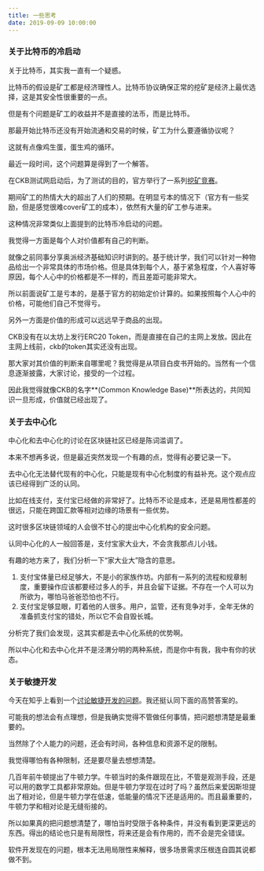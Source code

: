 ```yaml
---
title: 一些思考
date: 2019-09-09 10:00:00
---
```


### 关于比特币的冷启动

关于比特币，其实我一直有一个疑惑。

比特币的假设是矿工都是经济理性人。比特币协议确保正常的挖矿是经济上最优选择，这是其安全性很重要的一点。

但是有个问题是矿工的收益并不是直接的法币，而是比特币。

那最开始比特币还没有开始流通和交易的时候，矿工为什么要遵循协议呢？

这就有点像鸡生蛋，蛋生鸡的循环。

最近一段时间，这个问题算是得到了一个解答。

在CKB测试网启动后，为了测试的目的，官方举行了一系列[挖矿竞赛](https://mineyourownbusiness.nervos.org/)。

期间矿工的热情大大的超出了人们的预期。在明显亏本的情况下（官方有一些奖励，但是感觉很难cover矿工的成本），依然有大量的矿工参与进来。

这种情况非常类似上面提到的比特币冷启动的问题。

我觉得一方面是每个人对价值都有自己的判断。

就像之前同事分享奥派经济基础知识时讲到的。基于统计学，我们可以针对一种物品给出一个非常具体的市场价格。但是具体到每个人，基于紧急程度，个人喜好等原因，每个人心中的价格都是不一样的，而且差距可能非常大。

所以前面说矿工是亏本的，是基于官方的初始定价计算的。如果按照每个人心中的价格，可能他们自己不觉得亏。

另外一方面是价值的形成可以远远早于商品的出现。

CKB没有在以太坊上发行ERC20 Token，而是直接在自己的主网上发放。因此在主网上线前，ckb的token其实还没有出现。

那大家对其价值的判断来自哪里呢？我觉得是从项目白皮书开始的。当然有一个信息逐渐披露，大家讨论，接受的一个过程。

因此我觉得就像CKB的名字**(Common Knowledge Base)**所表达的，共同知识一旦形成，价值就已经出现了。

### 关于去中心化

中心化和去中心化的讨论在区块链社区已经是陈词滥调了。

本来不想再多说，但是最近突然发现一个有趣的点，觉得有必要记录一下。

去中心化无法替代现有的中心化，只能是现有中心化制度的有益补充。这个观点应该已经得到广泛的认同。

比如在线支付，支付宝已经做的非常好了。比特币不论是成本，还是易用性都差的很远，只能在跨国汇款等相对边缘的场景有一些优势。

这时很多区块链领域的人会很不甘心的提出中心化机构的安全问题。

认同中心化的人一般回答是，支付宝家大业大，不会贪我那点儿小钱。

有趣的地方来了，我们分析一下“家大业大”隐含的意思。

1. 支付宝体量已经足够大，不是小的家族作坊。内部有一系列的流程和规章制度，重要操作应该都要经过多人的手，并且会留下证据。不存在一个人可以为所欲为，哪怕马爸爸恐怕也不行。
2. 支付宝足够显眼，盯着他的人很多。用户，监管，还有竞争对手，全年无休的准备抓支付宝的错处，所以它不会自毁长城。

分析完了我们会发现，这其实都是去中心化系统的优势啊。

所以中心化和去中心化并不是泾渭分明的两种系统，而是你中有我，我中有你的状态。

### 关于敏捷开发

今天在知乎上看到一个[讨论敏捷开发的问题](https://www.zhihu.com/question/340916482/answer/793222041)。我还挺认同下面的高赞答案的。

可能我的想法会有点理想，但是我确实觉得不管做任何事情，把问题想清楚是最重要的。

当然除了个人能力的问题，还会有时间，各种信息和资源不足的限制。

我觉得哪怕有各种限制，还是要尽量去想想清楚。

几百年前牛顿提出了牛顿力学。牛顿当时的条件跟现在比，不管是观测手段，还是可以用的数学工具都非常原始。但是牛顿力学现在过时了吗？虽然后来爱因斯坦提出了相对论，但是牛顿力学在低速，低能量的情况下还是适用的。而且最重要的，牛顿力学和相对论是无缝衔接的。

所以如果真的把问题想清楚了，哪怕当时受限于各种条件，并没有看到更深更远的东西。得出的结论也只是有局限性，将来还是会有作用的，而不会是完全错误。

软件开发现在的问题，根本无法用局限性来解释，很多场景需求压根连自圆其说都做不到。

